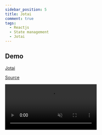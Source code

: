 ```yaml
---
sidebar_position: 5
title: Jotai
comment: true
tags:
  - Reactjs
  - State management
  - Jotai
---
```


## Demo

[Jotai](https://github.com/pmndrs/jotai)

[Source](https://github.com/hunghg255/reactjs-state-management/tree/master/jotai)

<video
  src='https://res.cloudinary.com/hunghg255/video/upload/v1679509670/blog/jotai_tjajdw.mov'
  loop
  muted
  controls
  autoplay
/>
